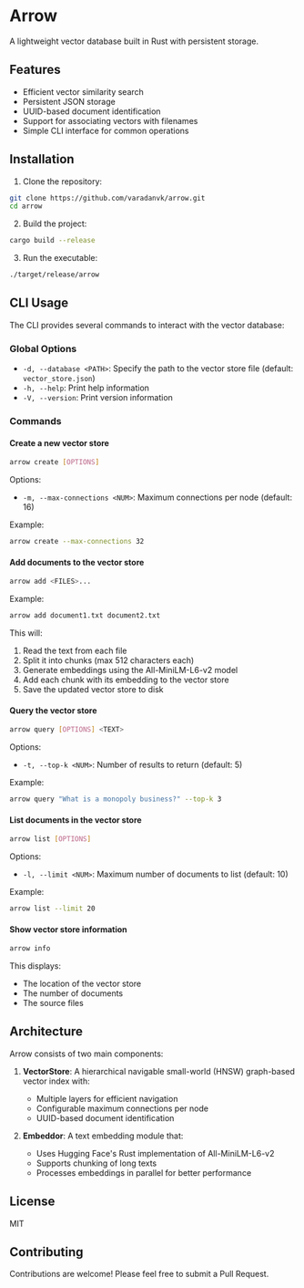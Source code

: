 # Arrow

A lightweight vector database built in Rust with persistent storage.

## Features

- Efficient vector similarity search
- Persistent JSON storage
- UUID-based document identification
- Support for associating vectors with filenames
- Simple CLI interface for common operations

## Installation

1. Clone the repository:

```bash
git clone https://github.com/varadanvk/arrow.git
cd arrow
```

2. Build the project:

```bash
cargo build --release
```

3. Run the executable:

```bash
./target/release/arrow
```

## CLI Usage

The CLI provides several commands to interact with the vector database:

### Global Options

- `-d, --database <PATH>`: Specify the path to the vector store file (default: `vector_store.json`)
- `-h, --help`: Print help information
- `-V, --version`: Print version information

### Commands

#### Create a new vector store

```bash
arrow create [OPTIONS]
```

Options:

- `-m, --max-connections <NUM>`: Maximum connections per node (default: 16)

Example:

```bash
arrow create --max-connections 32
```

#### Add documents to the vector store

```bash
arrow add <FILES>...
```

Example:

```bash
arrow add document1.txt document2.txt
```

This will:

1. Read the text from each file
2. Split it into chunks (max 512 characters each)
3. Generate embeddings using the All-MiniLM-L6-v2 model
4. Add each chunk with its embedding to the vector store
5. Save the updated vector store to disk

#### Query the vector store

```bash
arrow query [OPTIONS] <TEXT>
```

Options:

- `-t, --top-k <NUM>`: Number of results to return (default: 5)

Example:

```bash
arrow query "What is a monopoly business?" --top-k 3
```

#### List documents in the vector store

```bash
arrow list [OPTIONS]
```

Options:

- `-l, --limit <NUM>`: Maximum number of documents to list (default: 10)

Example:

```bash
arrow list --limit 20
```

#### Show vector store information

```bash
arrow info
```

This displays:

- The location of the vector store
- The number of documents
- The source files

## Architecture

Arrow consists of two main components:

1. **VectorStore**: A hierarchical navigable small-world (HNSW) graph-based vector index with:

   - Multiple layers for efficient navigation
   - Configurable maximum connections per node
   - UUID-based document identification

2. **Embeddor**: A text embedding module that:
   - Uses Hugging Face's Rust implementation of All-MiniLM-L6-v2
   - Supports chunking of long texts
   - Processes embeddings in parallel for better performance

## License

MIT

## Contributing

Contributions are welcome! Please feel free to submit a Pull Request.
